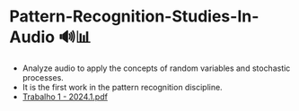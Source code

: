 # Pattern-Recognition-Studies-In-Audio 🔊📊
- Analyze audio to apply the concepts of random variables and stochastic processes. 
- It is the first work in the pattern recognition discipline.
- [Trabalho 1 - 2024.1.pdf](https://github.com/jaopaulomilitao/Pattern-Recognition-Studies-In-Audio/files/14922840/Trabalho.1.-.2024.1.pdf)
